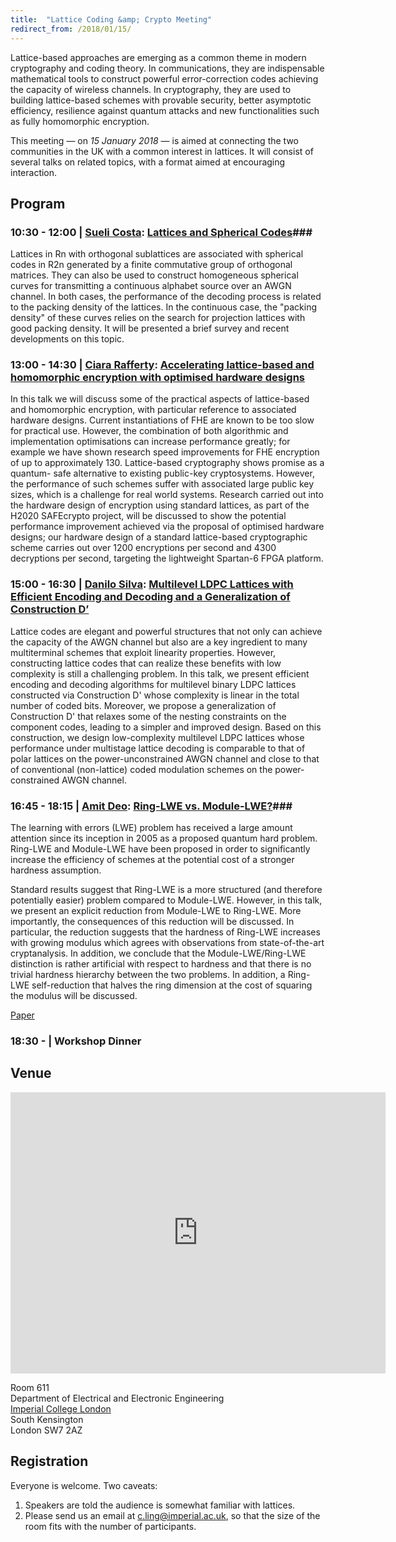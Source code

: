 ```yaml
---
title:  "Lattice Coding &amp; Crypto Meeting"
redirect_from: /2018/01/15/
---
```


Lattice-based approaches are emerging as a common theme in modern cryptography and coding theory. In communications, they are indispensable mathematical tools to construct powerful error-correction codes achieving the capacity of wireless channels. In cryptography, they are used to building lattice-based schemes with provable security, better asymptotic efficiency, resilience against quantum attacks and new functionalities such as fully homomorphic encryption.

This meeting — on *15 January 2018* — is aimed at connecting the two communities in the UK with a common interest in lattices. It will consist of several talks on related topics, with a format aimed at encouraging interaction.

## Program ##

### <span> 10:30 - 12:00 | [Sueli Costa](http://www.itsoc.org/portal_memberdata/sueli):</span> [Lattices and Spherical Codes](/discrete-subgroup/slides/2018-01-15-costa.pdf)###

Lattices in Rn with orthogonal sublattices are associated with spherical codes in R2n generated by a finite commutative group of orthogonal matrices. They can also be used to construct homogeneous spherical curves for transmitting a continuous alphabet source over an AWGN channel. In both cases, the performance of the decoding process is related to the packing density of the lattices. In the continuous case, the "packing density" of these curves relies on the search for projection lattices with good packing density. It will be presented a brief survey and recent developments on this topic.

### <span> 13:00 - 14:30 | [Ciara Rafferty](https://pure.qub.ac.uk/portal/en/persons/ciara-rafferty(7f87d293-fc01-46c6-935b-298d5896ad56).html):</span> [Accelerating lattice-based and homomorphic encryption with optimised hardware designs](/discrete-subgroup/slides/2018-01-15-rafferty.pdf) ###

In this talk we will discuss some of the practical aspects of lattice-based and homomorphic encryption, with particular reference to associated hardware designs. Current instantiations of FHE are known to be too slow for practical use. However, the combination of both algorithmic and implementation optimisations can increase performance greatly; for example we have shown research speed improvements for FHE encryption of up to approximately 130. Lattice-based cryptography shows promise as a quantum- safe alternative to existing public-key cryptosystems. However, the performance of such schemes suffer with associated large public key sizes, which is a challenge for real world systems. Research carried out into the hardware design of encryption using standard lattices, as part of the H2020 SAFEcrypto project, will be discussed to show the potential performance improvement achieved via the proposal of optimised hardware designs; our hardware design of a standard lattice-based cryptographic scheme carries out over 1200 encryptions per second and 4300 decryptions per second, targeting the lightweight Spartan-6 FPGA platform.

### <span> 15:00 - 16:30 | [Danilo Silva](http://danilosilva.sites.ufsc.br):</span> [Multilevel LDPC Lattices with Efficient Encoding and Decoding and a Generalization of Construction D’](/discrete-subgroup/slides/2018-01-15-silva.pdf) ###

Lattice codes are elegant and powerful structures that not only can achieve the capacity of the AWGN channel but also are a key ingredient to many multiterminal schemes that exploit linearity properties. However, constructing lattice codes that can realize these benefits with low complexity is still a challenging problem. In this talk, we present efficient encoding and decoding algorithms for multilevel binary LDPC lattices constructed via Construction D' whose complexity is linear in the total number of coded bits. Moreover, we propose a generalization of Construction D' that relaxes some of the nesting constraints on the component codes, leading to a simpler and improved design. Based on this construction, we design low-complexity multilevel LDPC lattices whose performance under multistage lattice decoding is comparable to that of polar lattices on the power-unconstrained AWGN channel and close to that of conventional (non-lattice) coded modulation schemes on the power-constrained AWGN channel.

### <span> 16:45 - 18:15 | [Amit Deo](https://pure.royalholloway.ac.uk/portal/en/persons/amit-deo(0ef69cf5-f802-4b3d-ad36-dc7cf7fe6a84).html):</span> [Ring-LWE vs. Module-LWE?](/discrete-subgroup/slides/2018-01-15-deo.pdf)###

The learning with errors (LWE) problem has received a large amount attention since its inception in 2005 as a proposed quantum hard problem. Ring-LWE and Module-LWE have been proposed in order to significantly increase the efficiency of schemes at the potential cost of a stronger hardness assumption.

Standard results suggest that Ring-LWE is a more structured (and therefore potentially easier) problem compared to Module-LWE. However, in this talk, we present an explicit reduction from Module-LWE to Ring-LWE. More importantly, the consequences of this reduction will be discussed. In particular, the reduction suggests that the hardness of Ring-LWE increases with growing modulus which agrees with observations from state-of-the-art cryptanalysis. In addition, we conclude that the Module-LWE/Ring-LWE distinction is rather artificial with respect to hardness and that there is no trivial hardness hierarchy between the two problems. In addition, a Ring-LWE self-reduction that halves the ring dimension at the cost of squaring the modulus will be discussed.

[Paper](https://eprint.iacr.org/2017/612)

### <span> 18:30 - | Workshop Dinner </span> ###

## Venue ##

<iframe src="https://www.google.com/maps/embed?pb=!1m14!1m8!1m3!1d2483.7481554015103!2d-0.1774244!3d51.4994889!3m2!1i1024!2i768!4f13.1!3m3!1m2!1s0x0%3A0x31911b371c692e86!2sImperial+College!5e0!3m2!1sen!2suk!4v1457110930221" width="600" height="450" frameborder="0" style="border:0" allowfullscreen></iframe>

Room 611  
Department of Electrical and Electronic Engineering  
[Imperial College London](http://www.imperial.ac.uk/visit/campuses/south-kensington/)  
South Kensington  
London SW7 2AZ  

## Registration ##

Everyone is welcome. Two caveats:

1. Speakers are told the audience is somewhat familiar with lattices.
2. Please send us an email at <c.ling@imperial.ac.uk>, so that the size of the room fits with the
   number of participants.
